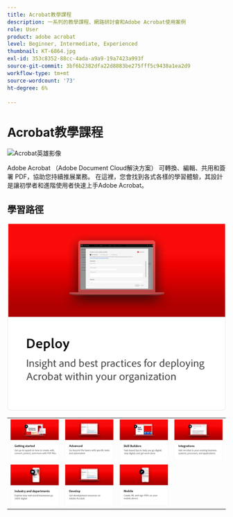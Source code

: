 ```yaml
---
title: Acrobat教學課程
description: 一系列的教學課程、網路研討會和Adobe Acrobat使用案例
role: User
product: adobe acrobat
level: Beginner, Intermediate, Experienced
thumbnail: KT-6864.jpg
exl-id: 353c8352-88cc-4ada-a9a9-19a7423a993f
source-git-commit: 3bf6b2382dfa22d8883be275fff5c9438a1ea2d9
workflow-type: tm+mt
source-wordcount: '73'
ht-degree: 6%

---
```


# Acrobat教學課程

![Acrobat英雄影像](assets/Hero_Acrobat.jpg)

Adobe Acrobat （Adobe Document Cloud解決方案） 可轉換、編輯、共用和簽署 PDF，協助您持續推展業務。 在這裡，您會找到各式各樣的學習體驗，其設計是讓初學者和進階使用者快速上手Adobe Acrobat。

## 學習路徑

<table style="table-layout:fixed">
<tr>
  <td>
    <a href="getting-started/getting-started-overview.md">
      <img alt="快速入門" src="assets/acrobat_title_getting_started.png" />
    </a>
  </td>
  <td>
    <a href="advanced-tasks/advanced-tasks-overview.md">
      <img alt="進階工作" src="assets/acrobat_title_advanced_tasks.png" />
    </a>
  </td>
  <td>
    <a href="skill-builder/skill-builder-webinars.md">
      <img alt="Skill Builder" src="assets/acrobat_title_skill_builder.png" />
    </a>
  </td>
  <td>
    <a href="integrate/integrate-overview.md">
      <img alt="整合" src="assets/acrobat_title_integrate.png" />
    </a>
  </td>
</tr>
<tr>
  <td>
    <a href="industry/industry-overview.md">
      <img alt="產業和部門" src="assets/acrobat_title_industry.png" />
    </a>
  </td>  
  <td>
    <a href="develop/develop-overview.md">
      <img alt="發展" src="assets/acrobat_title_develop.png" />
    </a>
  </td>
  <a href="deploy/deploy-overview.md">
      <img alt="部署" src="assets/acrobat_title_deploy.png" />
    </a>
  </td>
  <td>
    <a href="mobile/mobile-overview.md">
      <img alt="行動裝置版本" src="assets/acrobat_title_mobile.png" />
    </a>
  </td>
</tr>
</table>
